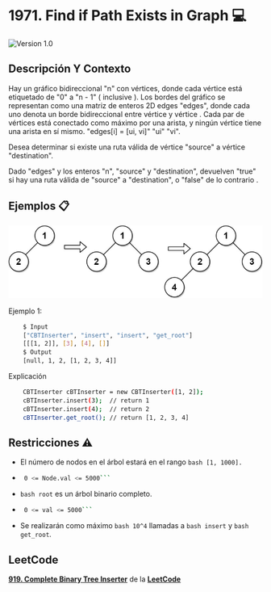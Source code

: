# 1971. Find if Path Exists in Graph 💻

![Version 1.0](https://img.shields.io/badge/version-1.0.-blue.svg) 

## Descripción Y Contexto

Hay un gráfico bidireccional "n" con vértices, donde cada vértice está etiquetado de "0" a "n - 1" ( inclusive ). Los bordes del gráfico se representan como una matriz de enteros 2D edges "edges", donde cada uno denota un borde bidireccional entre vértice y vértice . Cada par de vértices está conectado como máximo por una arista, y ningún vértice tiene una arista en sí mismo. "edges[i] = [ui, vi]" "ui" "vi".

Desea determinar si existe una ruta válida de vértice "source" a vértice "destination".

Dado "edges" y los enteros "n", "source" y "destination", devuelven "true" si hay una ruta válida de "source" a "destination", o "false" de lo contrario .

## Ejemplos 📋

![Imagen de Evidencia](https://github.com/Andrea-lol/Taller-Estructuras-Datos-Avanzadas/blob/main/919.%20Complete%20Binary%20Tree%20Inserter/img/lc-treeinsert.jpg "Esta es una imagen de muestra.")

Ejemplo 1:

```bash
    $ Input 
    ["CBTInserter", "insert", "insert", "get_root"]
    [[[1, 2]], [3], [4], []]
    $ Output
    [null, 1, 2, [1, 2, 3, 4]]
```

Explicación

```bash
    CBTInserter cBTInserter = new CBTInserter([1, 2]);
    cBTInserter.insert(3);  // return 1
    cBTInserter.insert(4);  // return 2
    cBTInserter.get_root(); // return [1, 2, 3, 4]
```

## Restricciones ⚠️	

* El número de nodos en el árbol estará en el rango ```bash
        [1, 1000].```

*  ```bash
    0 <= Node.val <= 5000```

*  ```bash root``` es un árbol binario completo.

*  ```bash
    0 <= val <= 5000```

* Se realizarán como máximo ```bash 10^4``` llamadas a ```bash insert``` y ```bash get_root```.
    
## LeetCode
**[919. Complete Binary Tree Inserter]** de la **[LeetCode]**

[919. Complete Binary Tree Inserter]: https://leetcode.com/problems/complete-binary-tree-inserter/description/
[LeetCode]: https://leetcode.com
